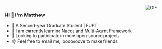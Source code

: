 <img align="right" alt="GIF" src="https://github-readme-stats.vercel.app/api?username=KiteSoar&count_private=true&card_width=250" />


### Hi 👋  I'm Matthew

- 🏫 A Second-year Graduate Student | BUPT
- 🌱 I am currently learning Nacos and Multi-Agent Framework
- 🤔 Looking to participate in more open-source projects
- 📫 Feel free to email me, looooooove to make friends

 
